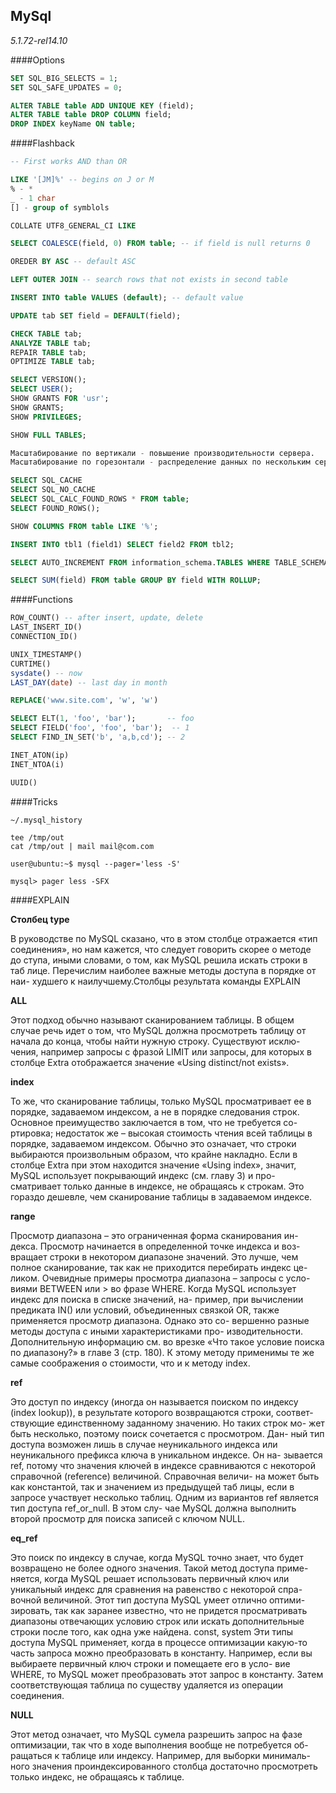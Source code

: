 MySql
-

*5.1.72-rel14.10*

####Options
````sql
SET SQL_BIG_SELECTS = 1;
SET SQL_SAFE_UPDATES = 0;
````

````sql
ALTER TABLE table ADD UNIQUE KEY (field);
ALTER TABLE table DROP COLUMN field;
DROP INDEX keyName ON table;
````

####Flashback
````sql
-- First works AND than OR

LIKE '[JM]%' -- begins on J or M
% - *
_ - 1 char
[] - group of symblols

COLLATE UTF8_GENERAL_CI LIKE

SELECT COALESCE(field, 0) FROM table; -- if field is null returns 0

OREDER BY ASC -- default ASC

LEFT OUTER JOIN -- search rows that not exists in second table

INSERT INTO table VALUES (default); -- default value

UPDATE tab SET field = DEFAULT(field);

CHECK TABLE tab;
ANALYZE TABLE tab;
REPAIR TABLE tab;
OPTIMIZE TABLE tab;

SELECT VERSION();
SELECT USER();
SHOW GRANTS FOR 'usr';
SHOW GRANTS;
SHOW PRIVILEGES;

SHOW FULL TABLES;

Масштабирование по вертикали - повышение производительности сервера.
Масштабирование по горезонтали - распределение данных по нескольким серверам (репликация).
````

````sql
SELECT SQL_CACHE
SELECT SQL_NO_CACHE
SELECT SQL_CALC_FOUND_ROWS * FROM table;
SELECT FOUND_ROWS();

SHOW COLUMNS FROM table LIKE '%';

INSERT INTO tbl1 (field1) SELECT field2 FROM tbl2;

SELECT AUTO_INCREMENT FROM information_schema.TABLES WHERE TABLE_SCHEMA = 'databaseName' AND TABLE_NAME = 'tableName';

SELECT SUM(field) FROM table GROUP BY field WITH ROLLUP;
````

####Functions
````sql
ROW_COUNT() -- after insert, update, delete
LAST_INSERT_ID()
CONNECTION_ID()

UNIX_TIMESTAMP()
CURTIME()
sysdate() -- now
LAST_DAY(date) -- last day in month

REPLACE('www.site.com', 'w', 'w')

SELECT ELT(1, 'foo', 'bar');       -- foo
SELECT FIELD('foo', 'foo', 'bar');  -- 1
SELECT FIND_IN_SET('b', 'a,b,cd'); -- 2

INET_ATON(ip)
INET_NTOA(i)

UUID()
````

####Tricks
````
~/.mysql_history

tee /tmp/out
cat /tmp/out | mail mail@com.com

user@ubuntu:~$ mysql --pager='less -S'

mysql> pager less -SFX
````

####EXPLAIN

**Столбец type**

В руководстве по MySQL сказано, что в этом столбце отражается «тип
соединения», но нам кажется, что следует говорить скорее о методе до­
ступа, иными словами, о том, как MySQL решила искать строки в таб­
лице. Перечислим наиболее важные методы доступа в порядке от наи-
худшего к наилучшему.Столбцы результата команды EXPLAIN

**ALL**

Этот подход обычно называют сканированием таб­лицы. В  общем
случае речь идет о том, что MySQL должна просмотреть таб­лицу от
начала до конца, чтобы найти нужную строку. Существуют исклю-
чения, например запросы с фразой LIMIT или запросы, для которых
в столбце Extra отображается значение «Using distinct/not exists».

**index**

То же, что сканирование таб­лицы, только MySQL просматривает ее
в  порядке, задаваемом индексом, а  не в  порядке следования строк.
Основное преимущество заключается в  том, что не требуется со-
ртировка; недостаток же – высокая стоимость чтения всей таб­лицы
в  порядке, задаваемом индексом. Обычно это означает, что строки
выбираются произвольным образом, что крайне накладно.
Если в  столбце Extra при этом находится значение «Using index»,
значит, MySQL использует покрывающий индекс (см. главу 3) и про-
сматривает только данные в  индексе, не обращаясь к  строкам. Это
гораздо дешевле, чем сканирование таб­лицы в задаваемом индексе.

**range**

Просмотр диапазона  – это ограниченная форма сканирования ин-
декса. Просмотр начинается в  определенной точке индекса и  воз-
вращает строки в  некотором диапазоне значений. Это лучше, чем
полное сканирование, так как не приходится перебирать индекс це-
ликом. Очевидные примеры просмотра диапазона – запросы с усло-
виями BETWEEN или > во фразе WHERE.
Когда MySQL использует индекс для поиска в списке значений, на-
пример, при вычислении предиката IN() или условий, объединенных
связкой OR, также применяется просмотр диапазона. Однако это со-
вершенно разные методы доступа с  иными характеристиками про-
изводительности. Дополнительную информацию см. во врезке «Что
такое условие поиска по диапазону?» в главе 3 (стр. 180).
К этому методу применимы те же самые соображения о стоимости,
что и к методу index.

**ref**

Это доступ по индексу (иногда он называется поиском по индексу
(index lookup)), в результате которого возвращаются строки, соответ-
ствующие единственному заданному значению. Но таких строк мо-
жет быть несколько, поэтому поиск сочетается с  просмотром. Дан-
ный тип доступа возможен лишь в  случае неуникального индекса
или неуникального префикса ключа в  уникальном индексе. Он на-
зывается ref, потому что значения ключей в индексе сравниваются
с  некоторой справочной (reference) величиной. Справочная величи-
на может быть как константой, так и значением из предыдущей таб­
лицы, если в запросе участвует несколько таб­лиц.
Одним из вариантов ref является тип доступа ref_or_null. В этом слу-
чае MySQL должна выполнить второй просмотр для поиска записей
с ключом NULL.

**eq_ref**

Это поиск по индексу в случае, когда MySQL точно знает, что будет
возвращено не более одного значения. Такой метод доступа приме-
няется, когда MySQL решает использовать первичный ключ или
уникальный индекс для сравнения на равенство с  некоторой спра-
вочной величиной. Этот тип доступа MySQL умеет отлично оптими-
зировать, так как заранее известно, что не придется просматривать
диапазоны отвечающих условию строк или искать дополнительные
строки после того, как одна уже найдена.
const, system
Эти типы доступа MySQL применяет, когда в процессе оптимизации
какую-то часть запроса можно преобразовать в константу. Например,
если вы выбираете первичный ключ строки и помещаете его в усло-
вие WHERE, то MySQL может преобразовать этот запрос в  константу.
Затем соответствующая таб­лица по существу удаляется из операции
соединения.

**NULL**

Этот метод означает, что MySQL сумела разрешить запрос на фазе
оптимизации, так что в ходе выполнения вообще не потребуется об-
ращаться к таб­лице или индексу. Например, для выборки минималь-
ного значения проиндексированного столбца достаточно просмотреть
только индекс, не обращаясь к таб­лице.
